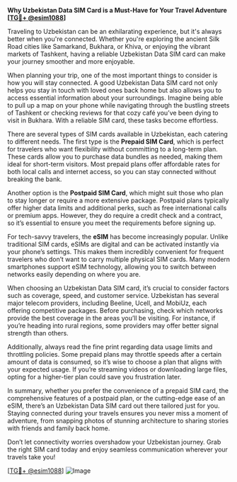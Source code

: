 **Why Uzbekistan Data SIM Card is a Must-Have for Your Travel Adventure [[TG💪+ @esim1088](https://t.me/s/esim1088)]**

Traveling to Uzbekistan can be an exhilarating experience, but it's always better when you're connected. Whether you're exploring the ancient Silk Road cities like Samarkand, Bukhara, or Khiva, or enjoying the vibrant markets of Tashkent, having a reliable Uzbekistan Data SIM card can make your journey smoother and more enjoyable.

When planning your trip, one of the most important things to consider is how you will stay connected. A good Uzbekistan Data SIM card not only helps you stay in touch with loved ones back home but also allows you to access essential information about your surroundings. Imagine being able to pull up a map on your phone while navigating through the bustling streets of Tashkent or checking reviews for that cozy café you’ve been dying to visit in Bukhara. With a reliable SIM card, these tasks become effortless.

There are several types of SIM cards available in Uzbekistan, each catering to different needs. The first type is the **Prepaid SIM Card**, which is perfect for travelers who want flexibility without committing to a long-term plan. These cards allow you to purchase data bundles as needed, making them ideal for short-term visitors. Most prepaid plans offer affordable rates for both local calls and internet access, so you can stay connected without breaking the bank.

Another option is the **Postpaid SIM Card**, which might suit those who plan to stay longer or require a more extensive package. Postpaid plans typically offer higher data limits and additional perks, such as free international calls or premium apps. However, they do require a credit check and a contract, so it’s essential to ensure you meet the requirements before signing up.

For tech-savvy travelers, the **eSIM** has become increasingly popular. Unlike traditional SIM cards, eSIMs are digital and can be activated instantly via your phone’s settings. This makes them incredibly convenient for frequent travelers who don’t want to carry multiple physical SIM cards. Many modern smartphones support eSIM technology, allowing you to switch between networks easily depending on where you are.

When choosing an Uzbekistan Data SIM card, it’s crucial to consider factors such as coverage, speed, and customer service. Uzbekistan has several major telecom providers, including Beeline, Ucell, and MobiUz, each offering competitive packages. Before purchasing, check which networks provide the best coverage in the areas you’ll be visiting. For instance, if you’re heading into rural regions, some providers may offer better signal strength than others.

Additionally, always read the fine print regarding data usage limits and throttling policies. Some prepaid plans may throttle speeds after a certain amount of data is consumed, so it’s wise to choose a plan that aligns with your expected usage. If you’re streaming videos or downloading large files, opting for a higher-tier plan could save you frustration later.

In summary, whether you prefer the convenience of a prepaid SIM card, the comprehensive features of a postpaid plan, or the cutting-edge ease of an eSIM, there’s an Uzbekistan Data SIM card out there tailored just for you. Staying connected during your travels ensures you never miss a moment of adventure, from snapping photos of stunning architecture to sharing stories with friends and family back home.

Don’t let connectivity worries overshadow your Uzbekistan journey. Grab the right SIM card today and enjoy seamless communication wherever your travels take you! 

[[TG💪+ @esim1088](https://t.me/s/esim1088)] ![Image](https://i.postimg.cc/Y0z9fWf4/image.png)